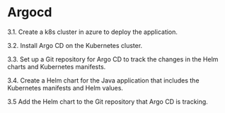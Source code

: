 # Argocd

3.1. Create a k8s cluster in azure to deploy the application. 

3.2. Install Argo CD on the Kubernetes cluster.

3.3. Set up a Git repository for Argo CD to track the changes in the Helm charts and Kubernetes manifests.

3.4. Create a Helm chart for the Java application that includes the Kubernetes manifests and Helm values.

3.5 Add the Helm chart to the Git repository that Argo CD is tracking.
